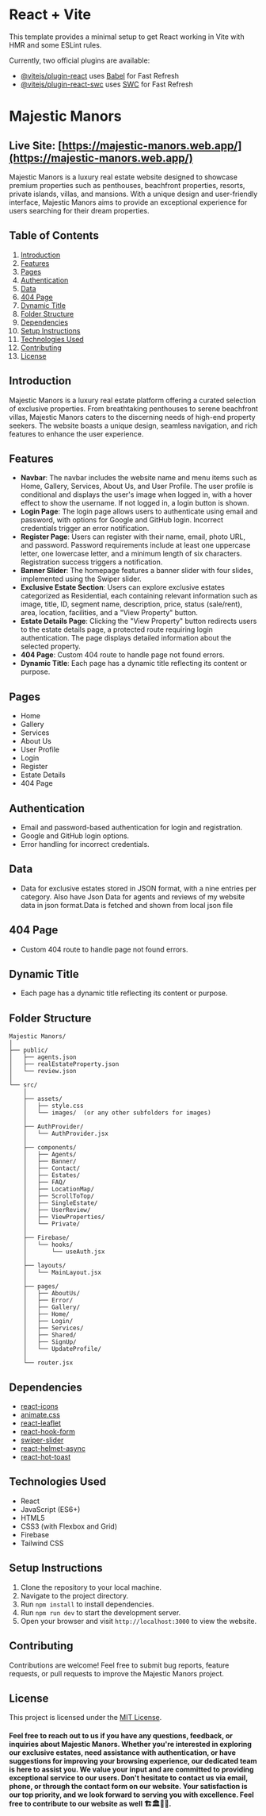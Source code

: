 # React + Vite

This template provides a minimal setup to get React working in Vite with HMR and some ESLint rules.

Currently, two official plugins are available:

- [@vitejs/plugin-react](https://github.com/vitejs/vite-plugin-react/blob/main/packages/plugin-react/README.md) uses [Babel](https://babeljs.io/) for Fast Refresh
- [@vitejs/plugin-react-swc](https://github.com/vitejs/vite-plugin-react-swc) uses [SWC](https://swc.rs/) for Fast Refresh

# Majestic Manors
## Live Site: [https://majestic-manors.web.app/](https://majestic-manors.web.app/)

Majestic Manors is a luxury real estate website designed to showcase premium properties such as penthouses, beachfront properties, resorts, private islands, villas, and mansions. With a unique design and user-friendly interface, Majestic Manors aims to provide an exceptional experience for users searching for their dream properties.

## Table of Contents
1. [Introduction](#introduction)
2. [Features](#features)
3. [Pages](#pages)
4. [Authentication](#authentication)
5. [Data](#data)
6. [404 Page](#404-page)
7. [Dynamic Title](#dynamic-title)
8. [Folder Structure](#folder-structure)
9. [Dependencies](#dependencies)
10. [Setup Instructions](#setup-instructions)
11. [Technologies Used](#technologies-used)
12. [Contributing](#contributing)
13. [License](#license)


## Introduction
Majestic Manors is a luxury real estate platform offering a curated selection of exclusive properties. From breathtaking penthouses to serene beachfront villas, Majestic Manors caters to the discerning needs of high-end property seekers. The website boasts a unique design, seamless navigation, and rich features to enhance the user experience.

## Features
- **Navbar**: The navbar includes the website name and menu items such as Home, Gallery, Services, About Us, and User Profile. The user profile is conditional and displays the user's image when logged in, with a hover effect to show the username. If not logged in, a login button is shown.
- **Login Page**: The login page allows users to authenticate using email and password, with options for Google and GitHub login. Incorrect credentials trigger an error notification.
- **Register Page**: Users can register with their name, email, photo URL, and password. Password requirements include at least one uppercase letter, one lowercase letter, and a minimum length of six characters. Registration success triggers a notification.
- **Banner Slider**: The homepage features a banner slider with four slides, implemented using the Swiper slider.
- **Exclusive Estate Section**: Users can explore exclusive estates categorized as Residential, each containing relevant information such as image, title, ID, segment name, description, price, status (sale/rent), area, location, facilities, and a "View Property" button.
- **Estate Details Page**: Clicking the "View Property" button redirects users to the estate details page, a protected route requiring login authentication. The page displays detailed information about the selected property.
- **404 Page**: Custom 404 route to handle page not found errors.
- **Dynamic Title**: Each page has a dynamic title reflecting its content or purpose.

## Pages
- Home
- Gallery
- Services
- About Us
- User Profile
- Login
- Register
- Estate Details
- 404 Page

## Authentication
- Email and password-based authentication for login and registration.
- Google and GitHub login options.
- Error handling for incorrect credentials.

## Data
- Data for exclusive estates stored in JSON format, with a  nine entries per category. Also have Json Data for agents and reviews of my website data in json format.Data is fetched and shown from local json file

## 404 Page
- Custom 404 route to handle page not found errors.

## Dynamic Title
- Each page has a dynamic title reflecting its content or purpose.

## Folder Structure
```
Majestic Manors/
│
├── public/
│   ├── agents.json
│   ├── realEstateProperty.json
│   └── review.json 
│
└── src/
    │
    ├── assets/
    │   ├── style.css
    │   └── images/  (or any other subfolders for images)
    │
    ├── AuthProvider/
    │   └── AuthProvider.jsx
    │
    ├── components/
    │   ├── Agents/
    │   ├── Banner/
    │   ├── Contact/
    │   ├── Estates/
    │   ├── FAQ/
    │   ├── LocationMap/
    │   ├── ScrollToTop/
    │   ├── SingleEstate/
    │   ├── UserReview/
    │   ├── ViewProperties/
    │   └── Private/
    │
    ├── Firebase/
    │   └── hooks/
    │       └── useAuth.jsx
    │
    ├── layouts/
    │   └── MainLayout.jsx
    │
    ├── pages/
    │   ├── AboutUs/
    │   ├── Error/
    │   ├── Gallery/
    │   ├── Home/
    │   ├── Login/
    │   ├── Services/
    │   ├── Shared/
    │   ├── SignUp/
    │   └── UpdateProfile/
    │
    └── router.jsx
```


## Dependencies
- [react-icons](https://www.npmjs.com/package/react-icons)
- [animate.css](https://www.npmjs.com/package/animate.css)
- [react-leaflet](https://www.npmjs.com/package/react-leaflet)
- [react-hook-form](https://www.npmjs.com/package/react-hook-form)
- [swiper-slider](https://www.npmjs.com/package/swiper)
- [react-helmet-async](https://www.npmjs.com/package/react-helmet-async)
- [react-hot-toast](https://www.npmjs.com/package/react-hot-toast)

## Technologies Used
- React
- JavaScript (ES6+)
- HTML5
- CSS3 (with Flexbox and Grid)
- Firebase
- Tailwind CSS

## Setup Instructions
1. Clone the repository to your local machine.
2. Navigate to the project directory.
3. Run `npm install` to install dependencies.
4. Run `npm run dev` to start the development server.
5. Open your browser and visit `http://localhost:3000` to view the website.

## Contributing
Contributions are welcome! Feel free to submit bug reports, feature requests, or pull requests to improve the Majestic Manors project.

## License
This project is licensed under the [MIT License](LICENSE).

#### Feel free to reach out to us if you have any questions, feedback, or inquiries about Majestic Manors. Whether you're interested in exploring our exclusive estates, need assistance with authentication, or have suggestions for improving your browsing experience, our dedicated team is here to assist you. We value your input and are committed to providing exceptional service to our users. Don't hesitate to contact us via email, phone, or through the contact form on our website. Your satisfaction is our top priority, and we look forward to serving you with excellence. Feel free to contribute to our website as well 🏗️🏛️🏫🏨.
